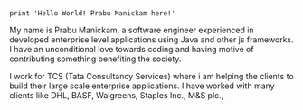 ## 

```
print 'Hello World! Prabu Manickam here!'
```
My name is Prabu Manickam, a software engineer experienced in developed enterprise level applications using Java and other js frameworks. I have an unconditional love towards coding and having motive of contributing something benefiting the society. 

I work for TCS (Tata Consultancy Services) where i am helping the clients to build their large scale enterprise applications. I have worked with many clients like DHL, BASF, Walgreens, Staples Inc., M&S plc., 


